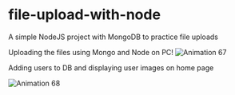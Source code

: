 # file-upload-with-node
A simple NodeJS project with MongoDB to practice file uploads


Uploading the files using Mongo and Node on PC!
![Animation 67](https://github.com/originalsk01/file-upload-with-node/assets/46004600/db135d81-6bd9-4fe8-aca0-fce32fff0e2c)



Adding users to DB and displaying user images on home page

![Animation 68](https://github.com/originalsk01/file-upload-with-node/assets/46004600/db24dcc1-dfd2-400b-aff9-6f272ba3403e)
